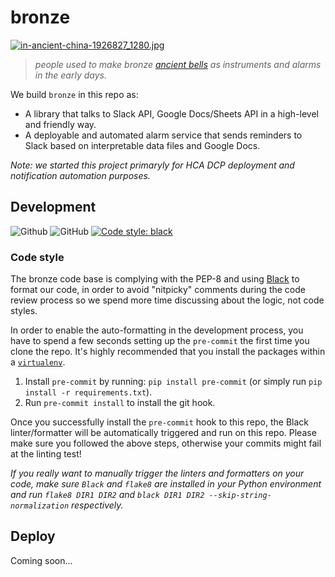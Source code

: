 # bronze

[![in-ancient-china-1926827_1280.jpg](https://s22.postimg.cc/8a3cf8vn5/in-ancient-china-1926827_1280.jpg)](https://postimg.cc/image/fq2m11jcd/)

> _people used to make bronze [ancient bells](https://en.wikipedia.org/wiki/Bianzhong) as instruments and alarms in the early days._

We build `bronze` in this repo as:

- A library that talks to Slack API, Google Docs/Sheets API in a high-level and friendly way.
- A deployable and automated alarm service that sends reminders to Slack based on interpretable data files and Google Docs.

_Note: we started this project primaryly for HCA DCP deployment and notification automation purposes._

## Development
![Github](https://img.shields.io/badge/python-3.6+-green.svg?style=flat-square&logo=python&colorB=blue)
![GitHub](https://img.shields.io/github/license/HumanCellAtlas/bronze.svg?style=flat-square&colorB=blue)
[![Code style: black](https://img.shields.io/badge/Code%20Style-black-000000.svg?style=flat-square)](https://github.com/ambv/black)

### Code style

The bronze code base is complying with the PEP-8 and using [Black](https://github.com/ambv/black) to 
format our code, in order to avoid "nitpicky" comments during the code review process so we spend more time discussing about the logic, not code styles.

In order to enable the auto-formatting in the development process, you have to spend a few seconds setting up the `pre-commit` the first time you clone the repo. It's highly recommended that you install the packages within a [`virtualenv`](https://virtualenv.pypa.io/en/latest/userguide/).

1. Install `pre-commit` by running: `pip install pre-commit` (or simply run `pip install -r requirements.txt`).
2. Run `pre-commit install` to install the git hook.

Once you successfully install the `pre-commit` hook to this repo, the Black linter/formatter will be automatically triggered and run on this repo. Please make sure you followed the above steps, otherwise your commits might fail at the linting test!

_If you really want to manually trigger the linters and formatters on your code, make sure `Black` and `flake8` are installed in your Python environment and run `flake8 DIR1 DIR2` and `black DIR1 DIR2 --skip-string-normalization` respectively._

## Deploy

Coming soon...
